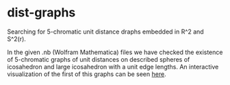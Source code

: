 # dist-graphs
Searching for 5-chromatic unit distance draphs embedded in R^2 and S^2(r).


In the given .nb (Wolfram Mathematica) files we have checked the existence of 5-chromatic graphs of unit distances on described spheres of icosahedron and large icosahedron with a unit edge lengths. An interactive visualization of the first of this graphs can be seen <a href="https://vsvor.github.io/">here</a>.



